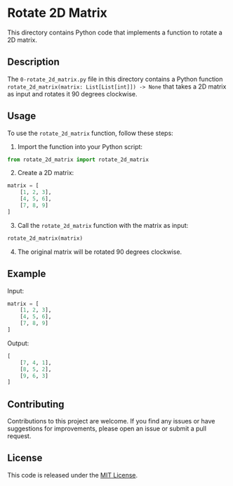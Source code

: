 # Rotate 2D Matrix

This directory contains Python code that implements a function to rotate a 2D matrix.

## Description

The `0-rotate_2d_matrix.py` file in this directory contains a Python function `rotate_2d_matrix(matrix: List[List[int]]) -> None` that takes a 2D matrix as input and rotates it 90 degrees clockwise.

## Usage

To use the `rotate_2d_matrix` function, follow these steps:

1. Import the function into your Python script:

```python
from rotate_2d_matrix import rotate_2d_matrix
```

2. Create a 2D matrix:

```python
matrix = [
    [1, 2, 3],
    [4, 5, 6],
    [7, 8, 9]
]
```

3. Call the `rotate_2d_matrix` function with the matrix as input:

```python
rotate_2d_matrix(matrix)
```

4. The original matrix will be rotated 90 degrees clockwise.

## Example

Input:
```python
matrix = [
    [1, 2, 3],
    [4, 5, 6],
    [7, 8, 9]
]
```

Output:
```python
[
    [7, 4, 1],
    [8, 5, 2],
    [9, 6, 3]
]
```

## Contributing

Contributions to this project are welcome. If you find any issues or have suggestions for improvements, please open an issue or submit a pull request.

## License

This code is released under the [MIT License](LICENSE).
